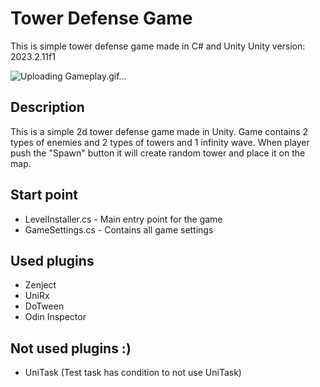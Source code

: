 # Tower Defense Game

This is simple tower defense game made in C# and Unity
Unity version: 2023.2.11f1

![Uploading Gameplay.gif…]()


## Description
This is a simple 2d tower defense game made in Unity.
Game contains 2 types of enemies and 2 types of towers and 1 infinity wave. 
When player push the "Spawn" button it will create random tower and place it on the map.

## Start point
* LevelInstaller.cs - Main entry point for the game
* GameSettings.cs - Contains all game settings

## Used plugins
* Zenject
* UniRx
* DoTween
* Odin Inspector

## Not used plugins :)
* UniTask (Test task has condition to not use UniTask)




